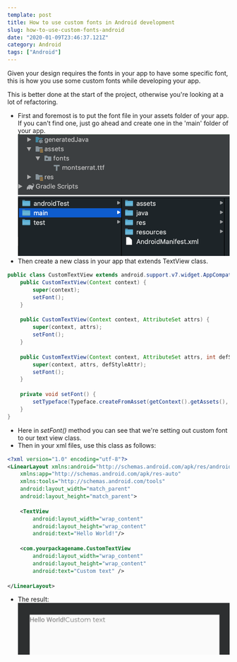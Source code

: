 ```yaml
---
template: post
title: How to use custom fonts in Android development
slug: how-to-use-custom-fonts-android
date: "2020-01-09T23:46:37.121Z"
category: Android
tags: ["Android"]
---
```


Given your design requires the fonts in your app to have some specific font, this is how you use some custom fonts while developing your app.

This is better done at the start of the project, otherwise you're looking at a lot of refactoring.

- First and foremost is to put the font file in your assets folder of your app.
  If you can't find one, just go ahead and create one in the 'main' folder of your app.
  <img src="screen1.png">
  <br/>
  <img src="screen2.png">
- Then create a new class in your app that extends TextView class.

```java
public class CustomTextView extends android.support.v7.widget.AppCompatTextView {
    public CustomTextView(Context context) {
        super(context);
        setFont();
    }

    public CustomTextView(Context context, AttributeSet attrs) {
        super(context, attrs);
        setFont();
    }

    public CustomTextView(Context context, AttributeSet attrs, int defStyleAttr) {
        super(context, attrs, defStyleAttr);
        setFont();
    }

    private void setFont() {
        setTypeface(Typeface.createFromAsset(getContext().getAssets(), "fonts/montserrat.ttf"), Typeface.NORMAL);
    }
}

```

- Here in _setFont()_ method you can see that we're setting out custom font to our text view class.
- Then in your xml files, use this class as follows:

```xml
<?xml version="1.0" encoding="utf-8"?>
<LinearLayout xmlns:android="http://schemas.android.com/apk/res/android"
    xmlns:app="http://schemas.android.com/apk/res-auto"
    xmlns:tools="http://schemas.android.com/tools"
    android:layout_width="match_parent"
    android:layout_height="match_parent">

    <TextView
        android:layout_width="wrap_content"
        android:layout_height="wrap_content"
        android:text="Hello World!"/>

    <com.yourpackagename.CustomTextView
        android:layout_width="wrap_content"
        android:layout_height="wrap_content"
        android:text="Custom text" />

</LinearLayout>
```

- The result:
  <img src="screen3.png">
